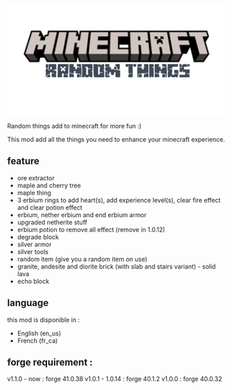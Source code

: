 ![Banner](https://github.com/gabrielgaudreault/RandomThings/blob/master/banner.png)

Random things add to minecraft for more fun :)

This mod add all the things you need to enhance your minecraft experience.

## feature
- ore extractor
- maple and cherry tree
- maple thing
- 3 erbium rings to add heart(s), add experience level(s), clear fire effect and clear potion effect
- erbium, nether erbium and end erbium armor
- upgraded netherite stuff
- erbium potion to remove all effect (remove in 1.0.12)
- degrade block
- silver armor
- silver tools
- random item (give you a random item on use)
- granite, andesite and diorite brick (with slab and stairs variant) - solid lava
- echo block

 
## language
this mod is disponible in :
- English (en_us)
- French (fr_ca)

## forge requirement : 

v1.1.0 - now : forge 41.0.38
v1.0.1 - 1.0.14 : forge 40.1.2
v1.0.0 : forge 40.0.32
